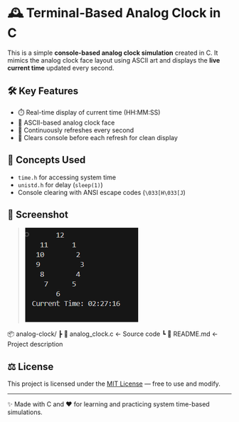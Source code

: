 # 🕰️ Terminal-Based Analog Clock in C

This is a simple **console-based analog clock simulation** created in C. It mimics the analog clock face layout using ASCII art and displays the **live current time** updated every second.

## 🛠️ Key Features

- ⏱️ Real-time display of current time (HH:MM:SS)
- 🧭 ASCII-based analog clock face
- 🔁 Continuously refreshes every second
- 🧹 Clears console before each refresh for clean display

## 🧠 Concepts Used

- `time.h` for accessing system time
- `unistd.h` for delay (`sleep(1)`)
- Console clearing with ANSI escape codes (`\033[H\033[J`)

## 📸 Screenshot

> ![Clock Preview](screenshot.png)

📦 analog-clock/
┣ 📄 analog_clock.c ← Source code
┗ 📄 README.md ← Project description

## ⚖️ License

This project is licensed under the [MIT License](LICENSE) — free to use and modify.

---

✨ Made with C and ❤️ for learning and practicing system time-based simulations.
